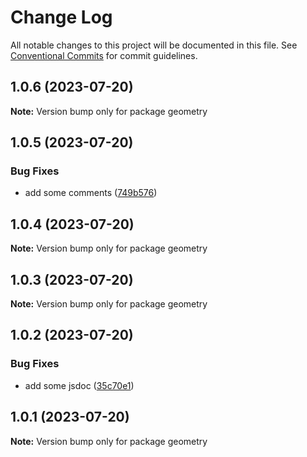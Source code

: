 # Change Log

All notable changes to this project will be documented in this file.
See [Conventional Commits](https://conventionalcommits.org) for commit guidelines.

## 1.0.6 (2023-07-20)

**Note:** Version bump only for package geometry





## 1.0.5 (2023-07-20)


### Bug Fixes

* add some comments ([749b576](https://github.com/arichard-info/grid-race/commit/749b5766d7fd8f86c1782638039ae257214b2dda))





## 1.0.4 (2023-07-20)

**Note:** Version bump only for package geometry





## 1.0.3 (2023-07-20)

**Note:** Version bump only for package geometry





## 1.0.2 (2023-07-20)


### Bug Fixes

* add some jsdoc ([35c70e1](https://github.com/arichard-info/grid-race/commit/35c70e157dfa422d8da2a04bc0030c04018e57cc))





## 1.0.1 (2023-07-20)

**Note:** Version bump only for package geometry
